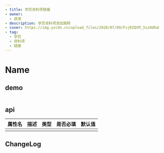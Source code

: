 ```yaml
---
- title: 学员资料项链接
- owner:
  - 逐浪
- description: 学员资料项添加跳转
- cover: https://img.yzcdn.cn/upload_files/2020/07/09/FsjRZQtM_3szAURaHWY96oXzDpN7.png
- tag:
  - 学员
  - 资料项
  - 链接
---
```


# Name
## demo
```jsx
```
## api
| 属性名  | 描述                 | 类型                                                  | 是否必填 | 默认值               |
| ------ | ------------------- | ---------------------------------------------------- | ------- | ------------------- |
|        |                     |                                                      |         |                     |

## ChangeLog